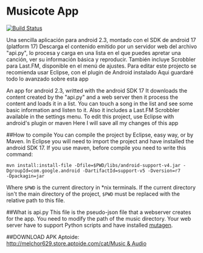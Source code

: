 Musicote App
====================
[![Build Status](https://travis-ci.org/melchor629/Musicote-Melchor629.png?branch=master)](https://travis-ci.org/melchor629/Musicote-Melchor629)

Una sencilla aplicación para android 2.3, montado con el SDK de android 17 (platform 17)
Descarga el contenido emitido por un servidor web del archivo "api.py", lo procesa y carga en una lista en el que puedes apretar una canción, ver su información básica y reproducir. También incluye Scrobbler para Last.FM, disponible en el menú de ajustes.
Para editar este projecto se recomienda usar Eclipse, con el plugin de Android instalado
Aqui guardaré todo lo avanzado sobre esta app

An app for android 2.3, writted with the android SDK 17
It downloads the content created by the "api.py" and a web server then it process the content and loads it in a list. You can touch a song in the list and see some basic information and listen to it. Also it includes a Last.FM Scrobbler available in the settings menu.
To edit this project, use Eclipse with android's plugin or maven
Here I will save all my changes of this app

##How to compile
You can compile the project by Eclipse, easy way, or by Maven. In Eclipse you will need to import the project and have installed the android SDK 17. If you use maven, before compile you need to write this command:
```
mvn install:install-file -Dfile=$PWD/libs/android-support-v4.jar -DgroupId=com.google.android -DartifactId=support-v5 -Dversion=r7
-Dpackagin=jar
```
Where ```$PWD``` is the current directory in *nix terminals. If the current directory isn't the main directory of the project, ```$PWD``` must be replaced with the relative path to this file.

##What is api.py
This file is the pseudo-json file that a webserver creates for the app. You need to modify the path of the music directory. Your web server have to support Python scripts and have installed [mutagen](https://code.google.com/p/mutagen/).

##DOWNLOAD APK
Aptoide:
[http://melchor629.store.aptoide.com/cat/Music & Audio](http://melchor629.store.aptoide.com/cat/Music%20&%20Audio)
